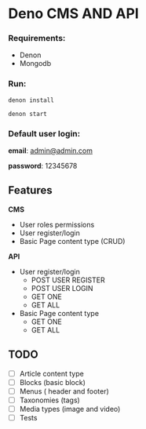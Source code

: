 # Deno CMS AND API

### Requirements:

* Denon
* Mongodb

### Run:

```shell
denon install
```

```shell
denon start
```

### Default user login:

**email**: admin@admin.com

**password**: 12345678

## Features

**CMS**
* User roles permissions
* User register/login
* Basic Page content type (CRUD)

**API**
* User register/login
	* POST USER REGISTER
	* POST USER LOGIN
	* GET ONE
	* GET ALL
* Basic Page content type 
	* GET ONE
	* GET ALL

## TODO

- [ ] Article content type
- [ ] Blocks (basic block)
- [ ] Menus ( header and footer)
- [ ] Taxonomies (tags)
- [ ] Media types (image and video)
- [ ] Tests